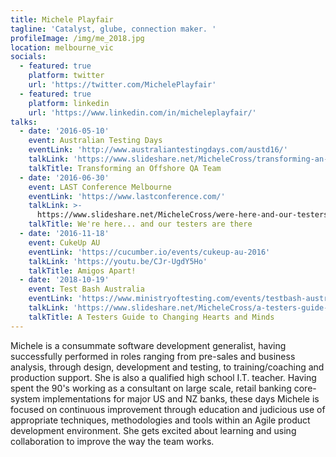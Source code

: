 ```yaml
---
title: Michele Playfair
tagline: 'Catalyst, glube, connection maker. '
profileImage: /img/me_2018.jpg
location: melbourne_vic
socials:
  - featured: true
    platform: twitter
    url: 'https://twitter.com/MichelePlayfair'
  - featured: true
    platform: linkedin
    url: 'https://www.linkedin.com/in/micheleplayfair/'
talks:
  - date: '2016-05-10'
    event: Australian Testing Days
    eventLink: 'http://www.australiantestingdays.com/austd16/'
    talkLink: 'https://www.slideshare.net/MicheleCross/transforming-an-offshore-qa-team'
    talkTitle: Transforming an Offshore QA Team
  - date: '2016-06-30'
    event: LAST Conference Melbourne
    eventLink: 'https://www.lastconference.com/'
    talkLink: >-
      https://www.slideshare.net/MicheleCross/were-here-and-our-testers-are-there-63764836
    talkTitle: We're here... and our testers are there
  - date: '2016-11-18'
    event: CukeUp AU
    eventLink: 'https://cucumber.io/events/cukeup-au-2016'
    talkLink: 'https://youtu.be/CJr-UgdY5Ho'
    talkTitle: Amigos Apart!
  - date: '2018-10-19'
    event: Test Bash Australia
    eventLink: 'https://www.ministryoftesting.com/events/testbash-australia-2018'
    talkLink: 'https://www.slideshare.net/MicheleCross/a-testers-guide-to-marketing'
    talkTitle: A Testers Guide to Changing Hearts and Minds
---
```

Michele is a consummate software development generalist, having successfully performed in roles ranging from pre-sales and business analysis, through design, development and testing, to training/coaching and production support. She is also a qualified high school I.T. teacher. Having spent the 90's working as a consultant on large scale, retail banking core-system implementations for major US and NZ banks, these days Michele is focused on continuous improvement through education and judicious use of appropriate techniques, methodologies and tools within an Agile product development environment. She gets excited about learning and using collaboration to improve the way the team works.
